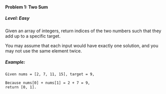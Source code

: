 #### Problem 1: Two Sum

##### Level: Easy

Given an array of integers, return indices of the two numbers such that they add up to a specific target.

You may assume that each input would have exactly one solution, and you may not use the same element twice.

##### Example:

```
Given nums = [2, 7, 11, 15], target = 9,

Because nums[0] + nums[1] = 2 + 7 = 9,
return [0, 1].
```
